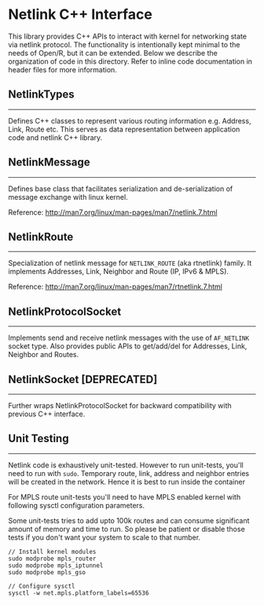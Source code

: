 # Netlink C++ Interface

This library provides C++ APIs to interact with kernel for networking state via
netlink protocol. The functionality is intentionally kept minimal to the needs
of Open/R, but it can be extended. Below we describe the organization of code in
this directory. Refer to inline code documentation in header files for more
information.

## NetlinkTypes

---

Defines C++ classes to represent various routing information e.g. Address, Link,
Route etc. This serves as data representation between application code and
netlink C++ library.

## NetlinkMessage

---

Defines base class that facilitates serialization and de-serialization of
message exchange with linux kernel.

Reference: http://man7.org/linux/man-pages/man7/netlink.7.html

## NetlinkRoute

---

Specialization of netlink message for `NETLINK_ROUTE` (aka rtnetlink) family. It
implements Addresses, Link, Neighbor and Route (IP, IPv6 & MPLS).

Reference: http://man7.org/linux/man-pages/man7/rtnetlink.7.html

## NetlinkProtocolSocket

---

Implements send and receive netlink messages with the use of `AF_NETLINK` socket
type. Also provides public APIs to get/add/del for Addresses, Link, Neighbor and
Routes.

## NetlinkSocket [DEPRECATED]

---

Further wraps NetlinkProtocolSocket for backward compatibility with previous C++
interface.

## Unit Testing

---

Netlink code is exhaustively unit-tested. However to run unit-tests, you'll need
to run with `sudo`. Temporary route, link, address and neighbor entries will be
created in the network. Hence it is best to run inside the container

For MPLS route unit-tests you'll need to have MPLS enabled kernel with following
sysctl configuration parameters.

Some unit-tests tries to add upto 100k routes and can consume significant amount
of memory and time to run. So please be patient or disable those tests if you
don't want your system to scale to that number.

```
// Install kernel modules
sudo modprobe mpls_router
sudo modprobe mpls_iptunnel
sudo modprobe mpls_gso

// Configure sysctl
sysctl -w net.mpls.platform_labels=65536
```
